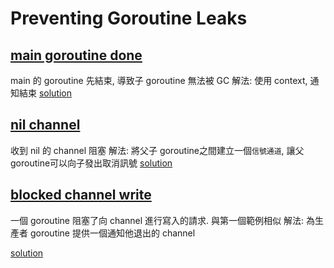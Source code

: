 # Preventing Goroutine Leaks

## [ main goroutine done ](https://github.com/kimi0230/ConcurrencyPatternsGolang/tree/master/preventing-goroutine-leaks/main_goroutine_done.go)
main 的 goroutine 先結束, 導致子 goroutine 無法被 GC
解法: 使用 context, 通知結束
[solution](https://github.com/kimi0230/ConcurrencyPatternsGolang/tree/master/preventing-goroutine-leaks/main_goroutine_done_solution.go)

## [ nil channel ](https://github.com/kimi0230/ConcurrencyPatternsGolang/tree/master/preventing-goroutine-leaks/nil_channel.go)
收到 nil 的 channel 阻塞
解法: 將父子 goroutine之間建立一個`信號通道`, 讓父 goroutine可以向子發出取消訊號
[solution](https://github.com/kimi0230/ConcurrencyPatternsGolang/tree/master/preventing-goroutine-leaks/nil_channel_solution.go)

## [ blocked channel write ](https://github.com/kimi0230/ConcurrencyPatternsGolang/tree/master/preventing-goroutine-leaks/blocked_channel_write.go)
一個 goroutine 阻塞了向 channel 進行寫入的請求. 與第一個範例相似
解法: 為生產者 goroutine 提供一個通知他退出的 channel

[solution](https://github.com/kimi0230/ConcurrencyPatternsGolang/tree/master/preventing-goroutine-leaks/blocked_channel_write_solution.go)